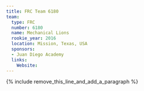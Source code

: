 ```yaml
---
title: FRC Team 6180
team:
  type: FRC
  number: 6180
  name: Mechanical Lions
  rookie_year: 2016
  location: Mission, Texas, USA
  sponsors:
  - Juan Diego Academy
  links:
    Website:
---
```


{% include remove_this_line_and_add_a_paragraph %}
